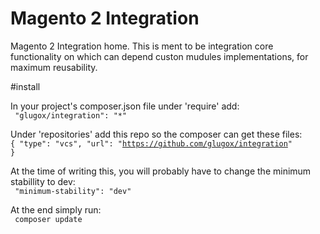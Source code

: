 # Magento 2 Integration

Magento 2 Integration home. This is ment to be integration core functionality 
on which can depend custon mudules implementations, for maximum reusability.

#install

In your project's composer.json file under 'require' add:
<br />
<code>
"glugox/integration": "*"
</code>

Under 'repositories' add this repo so the composer can get these files:
<br />
<code>{
    "type": "vcs",
    "url": "https://github.com/glugox/integration"
}
</code>

At the time of writing this, you will probably have to change the minimum stabillity to dev:
<br />
<code>
"minimum-stability": "dev"
</code>

At the end simply run:
<br />
<code>
composer update
</code>

